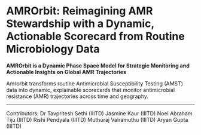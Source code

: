 # AMROrbit: Reimagining AMR Stewardship with a Dynamic, Actionable Scorecard from Routine Microbiology Data

**AMROrbit is a Dynamic Phase Space Model for Strategic Monitoring and Actionable Insights on Global AMR Trajectories**

Amrorbit transforms routine Antimicrobial Susceptibility Testing (AMST) data into dynamic, explainable scorecards that monitor antimicrobial resistance (AMR) trajectories across time and geography. 

---
Contributors:
Dr Tavpritesh Sethi (IIITD)
Jasmine Kaur (IIITD)
Noel Abraham Tiju (IIITD)
Rishi Pendyala (IIITD)
Muthuraj Vairamuthu (IIITD)
Aryan Gupta (IIITD)
